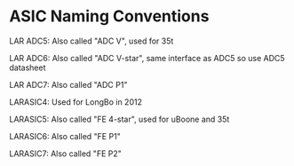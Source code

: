 ASIC Naming Conventions
=======================

LAR ADC5:   Also called "ADC V", used for 35t

LAR ADC6:   Also called "ADC V-star", same interface as ADC5 so use ADC5 datasheet

LAR ADC7:   Also called "ADC P1"

LARASIC4:   Used for LongBo in 2012

LARASIC5:   Also called "FE 4-star", used for uBoone and 35t

LARASIC6:   Also called "FE P1"

LARASIC7:   Also called "FE P2"
